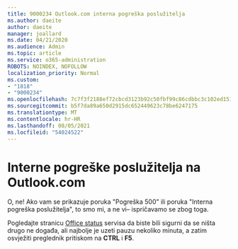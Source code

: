 ```yaml
---
title: 9000234 Outlook.com interna pogreška poslužitelja
ms.author: daeite
author: daeite
manager: joallard
ms.date: 04/21/2020
ms.audience: Admin
ms.topic: article
ms.service: o365-administration
ROBOTS: NOINDEX, NOFOLLOW
localization_priority: Normal
ms.custom:
- "1818"
- "9000234"
ms.openlocfilehash: 7c7f3f2188ef72cbcd3123b92c50fbf99c86cdbbc3c102ed151df341dc6f5910
ms.sourcegitcommit: b5f7da89a650d2915dc652449623c78be6247175
ms.translationtype: MT
ms.contentlocale: hr-HR
ms.lasthandoff: 08/05/2021
ms.locfileid: "54024522"
---
```

# <a name="internal-server-errors-in-outlookcom"></a>Interne pogreške poslužitelja na Outlook.com

O, ne! Ako vam se prikazuje poruka "Pogreška 500" ili poruka "Interna pogreška poslužitelja", to smo mi, a ne vi– ispričavamo se zbog toga.

Pogledajte stranicu [Office status](https://portal.office.com/servicestatus) servisa da biste bili sigurni da se ništa drugo ne događa, ali najbolje je uzeti pauzu nekoliko minuta, a zatim osvježiti preglednik pritiskom na **CTRL** i **F5**.